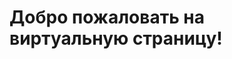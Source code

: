 
<html lang="en">

<head>
<meta charset="UTF-8">
<meta name="viewport" content="width=device-width, initial-scale=1.0">
<title>Виртуальная Страница</title>

<body>
<h1>Добро пожаловать на виртуальную страницу!</h1>
</body>
</html>

<!-- Google tag (gtag.js) -->
<script async src="https://www.googletagmanager.com/gtag/js?id=G-MLJS3ECWSG"></script>
<script>
  window.dataLayer = window.dataLayer || [];
  function gtag(){dataLayer.push(arguments);}
  gtag('js', new Date());

  gtag('config', 'G-MLJS3ECWSG');
</script>
</head> 
